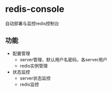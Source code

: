 # redis-console
自动部署与监控redis控制台

## 功能
- 配置管理
  - server管理，默认用户名密码，各server用户
  - redis实例管理
- 状态监控
  - server状态监控
  - redis监控


